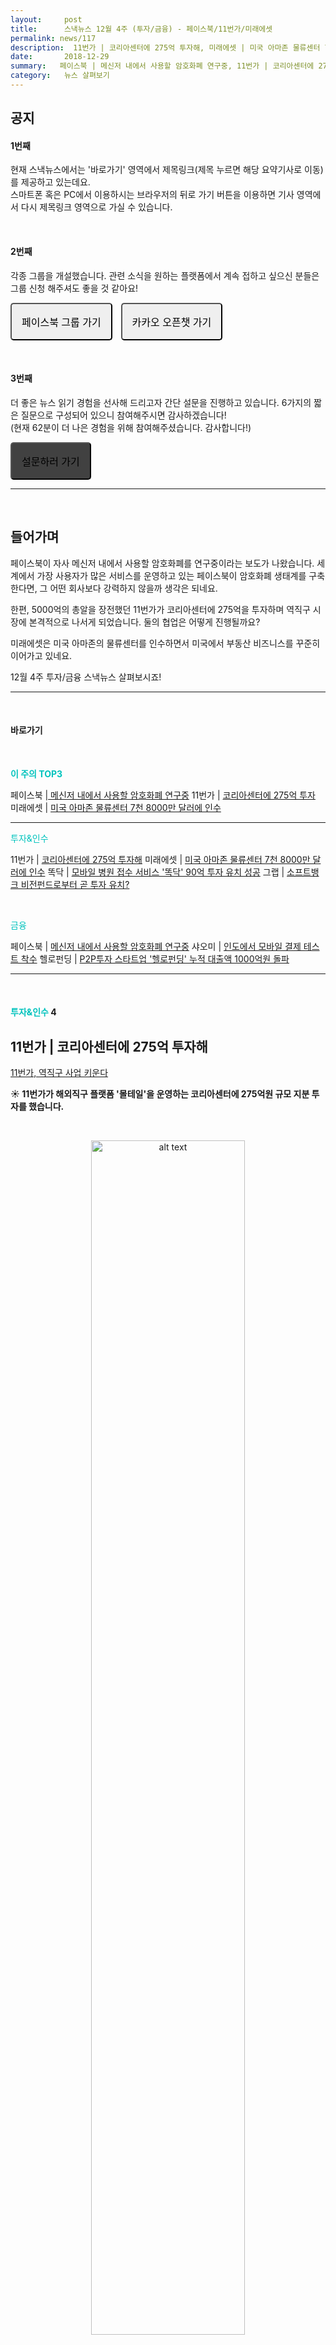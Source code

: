 ```yaml
---
layout:     post
title:      스낵뉴스 12월 4주 (투자/금융) - 페이스북/11번가/미래에셋 
permalink: news/117
description:  11번가 | 코리아센터에 275억 투자해, 미래에셋 | 미국 아마존 물류센터 7천 8000만 달러에 인수, 똑닥 | 모바일 병원 접수 서비스 '똑닥' 90억 투자 유치 성공, 그랩 | 소프트뱅크 비전펀드로부터 곧 투자 유치?, 페이스북 | 메신저 내에서 사용할 암호화폐 연구중, 샤오미 | 인도에서 모바일 결제 테스트 착수, 헬로펀딩 | P2P투자 스타트업 '헬로펀딩' 누적 대출액 1000억원 돌파
date:       2018-12-29
summary:   페이스북 | 메신저 내에서 사용할 암호화폐 연구중, 11번가 | 코리아센터에 275억 투자, 미래에셋 | 미국 아마존 물류센터 7천 8000만 달러에 인수
category:   뉴스 살펴보기
---
```



## 공지

#### 1번째

현재 스낵뉴스에서는 '바로가기' 영역에서 제목링크(제목 누르면 해당 요약기사로 이동) 를 제공하고 있는데요.        
스마트폰 혹은 PC에서 이용하시는 브라우저의 뒤로 가기 버튼을 이용하면 기사 영역에서 다시 제목링크 영역으로 가실 수 있습니다.  

<br>

#### 2번째

각종 그룹을 개설했습니다. 관련 소식을 원하는 플랫폼에서 계속 접하고 싶으신 분들은 그룹 신청 해주셔도 좋을 것 같아요!

<a class="button_post_a" href="https://www.facebook.com/groups/2025149054465611/?ref=group_browse_new" onclick="ga('send', 'event', 'post', 'click', 'facebook');" ><button class="button_post" style= "padding : 1rem 1rem; font-size : 16px; border-radius: 5px; margin-right : 10px;">페이스북 그룹 가기</button></a>
<a class="button_post_a" href="https://open.kakao.com/o/gKIXUx0" onclick="ga('send', 'event', 'post', 'click', 'kakao');" ><button class="button_post" style= "padding : 1rem 1rem; font-size : 16px; border-radius: 5px;">카카오 오픈챗 가기</button></a>

<br>

#### 3번째

더 좋은 뉴스 읽기 경험을 선사해 드리고자 간단 설문을 진행하고 있습니다. 
6가지의 짧은 질문으로 구성되어 있으니 참여해주시면 감사하겠습니다!  
(현재 62분이 더 나은 경험을 위해 참여해주셨습니다. 감사합니다!)

<a class="button_post_a" href="http://bit.ly/2KJo4HB" onclick="ga('send', 'event', 'post', 'click', 'survey');" ><button class="button_post" style= "padding : 1rem 1rem; font-size : 16px; border-radius: 5px; margin-right : 10px; background : #414141;">설문하러 가기</button></a>


- - -

<br>

## 들어가며 

페이스북이 자사 메신저 내에서 사용할 암호화폐를 연구중이라는 보도가 나왔습니다.
세계에서 가장 사용자가 많은 서비스를 운영하고 있는 페이스북이 암호화폐 생태계를 구축한다면,
그 어떤 회사보다 강력하지 않을까 생각은 되네요.

한편, 5000억의 총알을 장전했던 11번가가 코리아센터에 275억을 투자하며 역직구 시장에 본격적으로 나서게 되었습니다.
둘의 협업은 어떻게 진행될까요?

미래에셋은 미국 아마존의 물류센터를 인수하면서 미국에서 부동산 비즈니스를 꾸준히 이어가고 있네요.

12월 4주 투자/금융 스낵뉴스 살펴보시죠!

- - -

<br>


#### 바로가기 

<br>

<a href="#top3"></a><span style = "color: #00c3bd; font-weight: 700;">이 주의 TOP3</span>

페이스북 |[ 메신저 내에서 사용할 암호화폐 연구중](#facebook)
11번가 | [코리아센터에 275억 투자](#11street)
미래에셋 | [미국 아마존 물류센터 7천 8000만 달러에 인수](#miraeasset)

- - -

<a href="#invest"></a><span style = "color: #00c3bd"> 투자&인수</span>

11번가 | [코리아센터에 275억 투자해](#11street)
미래에셋 | [미국 아마존 물류센터 7천 8000만 달러에 인수](#miraeasset)
똑닥 | [모바일 병원 접수 서비스 '똑닥' 90억 투자 유치 성공](#ddokdak)
그랩 | [소프트뱅크 비전펀드로부터 곧 투자 유치?](#grab)

<br>

<a href="#fintech"></a><span style = "color: #00c3bd">금융</span>

페이스북 | [메신저 내에서 사용할 암호화폐 연구중](#facebook)
샤오미 | [인도에서 모바일 결제 테스트 착수](#xiaomi)
헬로펀딩 | [P2P투자 스타트업 '헬로펀딩' 누적 대출액 1000억원 돌파](#hellofunding)

- - -

<br>

#### <a name="invest"></a><span style = "color: #00c3bd">투자&인수</span> 4

## <a name="11street"></a>11번가 | 코리아센터에 275억 투자해
[ 11번가, 역직구 사업 키운다](https://news.naver.com/main/read.nhn?mode=LSD&mid=sec&sid1=101&oid=009&aid=0004278829)

<strong> &#9728; 11번가가 해외직구 플랫폼 '몰테일'을 운영하는 코리아센터에 275억원 규모 지분 투자를 했습니다.</strong>

<br>

<p align ="middle">    
 <img src="http://img.etnews.com/photonews/1803/1055197_20180327132926_524_0001.jpg
" alt="alt text" width = "70%">
</p>

<br>



- 12월 27일 11번가는 코리아센터와 글로벌 사업 강화를 위한 전략적 업무제휴를 체결했는데요.  
이날 11번가는 코리아센터 주식 115만 7042주를 약 275억원에 매입했다고 공시했습니다.   
이번 주식 매입으로 11번가는 코리아센터의 지분 5%를 보유하게 됐다고 하네요.  

- 코리아센터는 미국과 일본, 중국, 독일 등에 총 7개의 물류창고를 보유하고 있는데요.   
11번가는 이 7개의 물류창고를 활용해 배송 절차를 단축해 빠른 배송을 진행한다는 계획이라고 하네요. 

- 현재 국내 판매자가 수출하는 역직구 시장은 매년 크게 성장하고 있는데요.   
 전자상거래 수출은 2015년 11억 4000달러에서 2017년 26억 8000달러로 2배 이상 늘었습니다.   
전자상거래 수출 증가율 또한 연평균 63.2%를 기록하고 있어 일반 수출 증가율인 12%보다 5배 이상 높습니다.

- 이상호 11번가 대표는 "e커머스 경쟁력을 강화하기 위해 코리아센터와의 전략적 제휴를 결정했다", "양사가 시너지를 내 치열한 e커머스 시장에서 독보적인 리더십을 일궈 나가겠다"고 말했습니다.



<br>


## <a name="miraeasset"></a>미래에셋 | 미국 아마존 물류센터 7천 8000만 달러에 인수
[ 미래에셋대우, 미국 아마존 물류센터 7천800만달러에 인수](https://news.naver.com/main/read.nhn?mode=LSD&mid=sec&sid1=101&oid=001&aid=0010545148)

<strong> &#9728; 미래에셋대우이 아마존의 신설 물류센터를 인수했습니다.</strong>

<br>

<p align ="middle">    
 <img src="http://newsimg.hankookilbo.com/2018/12/26/201812261529063429_1.jpg" alt="alt text" width = "70%">
</p>

{: refdef: style="text-align: center;"}
###### _(출처 : 미래에셋)_
{: refdef}


<br>



- 12월 26일 보도된 이번 인수는 투자금액이 7천 800만 달러(약 878억원)정도 규모인데요.

- 미국 애틀랜타 인근 약 3만 평 부지에 있는 물류센터는 미국 부동산투자회사 'USAA 리얼 에스테이트 컴퍼니'가 올해 7월 완공한 시설이라고 합니다.  
이번 계약은 아마존이 15년 장기 임차 후 최대 25년까지 추가 임차할 수 있는 조건으로 맺었다고 하네요. 

- 미래에셋대우 LA 법인은 물류센터 지분 중 일부를 상품화해 미국에서 기관과 고액자산가 등에게 직접 판매할 예정이라고 합니다.
현재 글로벌 보험사인 알리안츠가 선순위 투자자로 참여한 것으로 알려졌습니다.

- 이번 인수는 미래에셋대우 LA법인의 미국 내 우량한 대체투자자산들을 인수하는 IB비즈니스모델 전략의 일환으로 보이는데요.
현재 미래에셋 미국법인은 코트야드메리어트호텔 포트폴리오, 하와이 포시즌스 등 미국 내 에셋에 대한 활발한 투자를 지속하고 있다고 합니다. 



<br>


## <a name="ddokdak"></a>똑닥 | 모바일 병원 접수 서비스 '똑닥' 90억 투자 유치 성공
[모바일 병의원 접수 플랫폼 ‘똑닥’, 90억 투자 유치](https://platum.kr/archives/113613)

<strong> &#9728; 모바일 예약 서비스 '똑닥'을 운영하는 비브로스가 총 90억 원을 투자 받았습니다.</strong>
 

<br>

<p align ="middle">    
 <img src="https://platum.kr/wp-content/uploads/2018/12/ddoddak-1024x945.png
" alt="alt text" width = "70%">
</p>



<br>



- 12월 24일 밝힌 똑닥의 운영사인 비브로스는 국내 최초로 병원에서 모바일 진료 접수를 제공하게 한 스타트업입니다.  
그 후 모바일 예약 서비스, 대기현황판 알림톡 서비스 및 카카오톡 병원 접수 등 사용자의 편의를 위한 서비스를 후속 출시해왔습니다.    
그로써 과거의 평균 30분 정도였던 병원 진료 대기시간이 없어지는 모바일 접수 문화를 병원 내 정착시켜왔는데요.

- 이번 투자에는 동아쏘시오홀딩스와 신한금융투자 등 기업과 현직 개원 의사 중심의 개인 투자자들이 신규로 참여했다고 합니다. 

- 똑닥은 이번 투자 유치로 2019년부터 진료비 결제와 실손보험 다이렉트 청구 시스템 등 핀테크 분야까지 서비스 범주를 확대할 계획을 밝혔습니다. 

- 송용범 비브로스 대표는 “똑닥이 시장으로부터 인정받기까지는 벤처 정신으로 무장한 직원들의 열정이 있었다”라며, “이번 투자 유치를 통해 스타트업 DNA를 가진 인재를 계속 충원하여 2019년에는 헬스케어 플랫폼시장의 완전함 선점과 트래픽 기반 매출의 극대화 그리고 상장 주간사 선정 등 2020년 IPO를 향해 도약하겠다”라고 선포했습니다.




<br>


## <a name="grab"></a>그랩 | 소프트뱅크 비전펀드로부터 곧 투자 유치?
[ Grab 소프트뱅크 비전펀드로부터 곧 10억 달러 투자 유치](http://www.demoday.co.kr/blog/402)

<strong> &#9728; 동남아시아 차량 공유 스타트업 Grab이 추가 펀딩이 예상된다고 합니다. </strong>


<br>

<p align ="middle">    
 <img src="https://pbs.twimg.com/profile_images/692570379475423233/3Grs-Pyd_400x400.png" alt="alt text" width = "70%">
</p>


<br>



12월 21일 매체 Telegraph에 따르면 소프트뱅크 비전펀드가 약 10억 달러 정도를 Grab에 투자할 수 있으며 그 시기가 가까워지고 있다고 보도했습니다. 
Grab은 올해에 dir 27억 달러(약 3조원) 규모의 자금을 조달한 기록이 있는데요. 
누적 투자액은 총 60억 달러(약 6.7조원) 이상입니다.

​- 사실 비전펀드에 참여하고 있는 소프트뱅크는 이미 4년 전에 약 2.5억 달러(약 2,800억원)를 투자한 바 있는데요.
소프트뱅크 외에도 마이크로소프트, 도요타, 디디추싱이 Grab의 주요 투자자들이며 한국의 현대차도 투자한 바 있습니다.


<br>


- - -


#### <a name="fintech"></a><span style = "color: #00c3bd">금융</span> 4

## <a name="facebook"></a>페이스북 | 메신저 내에서 사용할 암호화폐 연구중
[ '페이스북 코인' 나오나…"메신저 내 사용할 코인 연구중"](https://news.naver.com/main/read.nhn?mode=LSD&mid=shm&sid1=105&oid=421&aid=0003753770)

<strong> &#9728; 페이스북이 자사의 메신저 'WhatsApp'에서 사용될 암호화폐를 개발 중입니다. 
</strong>

- 12월 24일 외신에 따르면 페이스북은 WhatsApp에서 거래할 수 있는 '스테이블 코인'을 개발하고 있다고 합니다. 

<b>스테이블 코인 : 비변동성 암호화폐, 법정화폐 혹은 실물자산과 가격이 연동되는 암호화폐.</b>

[스테이블 코인(Stable Coin), 쉽게 이해하기](https://verticalplatform.kr/archives/10274)


- 이번에 개발하는 페이스북 코인은 인도 시장을 목표한 것으로 보이는데요. 
왓츠앱 인도 이용자가 2억명이 넘기 때문입니다. 
또한 인도의 자국송금액은 690억 달러(약 77조8113억원)를 넘어섰을 정도로 시장 규모가 상당합니다. 

- 페이스북 홍보 대변인은 "다른 기업과 마찬가지로 페이스북도 블록체인 기술을 활용한 다양한 서비스를 연구하고 있다"고 인정했지만 암호화폐 연구에 대한 별다른 입장은 내놓지 않았습니다.

- 페이스북은 현재 22억명 이상의 전세계 이용자를 확보하고 있습니다. 
따라서 발행하게 된다면 그 어떤 회사보다도 강력한 암호화폐 생태계를 구축할 수 있으리라 보이는데요.

- 전문가들은 "아마존, 페이스북, 구글 같은 거대 글로벌 IT 기업이 암호화폐를 결제수단으로 사용할 경우, 암호화폐가 자리를 잡는 것은 시간문제일 것"이라고 입을 모았다고 합니다.



<br>


## <a name="xiaomi"></a>샤오미 | 인도에서 모바일 결제 테스트 착수
[ 샤오미, 印서 모바일 결제 '미 페이' 테스트 착수](https://news.naver.com/main/read.nhn?mode=LSD&mid=shm&sid1=105&oid=092&aid=0002153133)

<strong> &#9728; 샤오미의 모바일 결제 서비스 '미 페이'가 인도에서 조만간 공식 출시할 것 같습니다.</strong>


<br>

<p align ="middle">    
 <img src="https://www.xda-developers.com/files/2018/12/xiaomi-mi-pay.png" alt="alt text" width = "70%">
</p>


<br>



- 12월 24일 힌두 비즈니스 라인에 따르면, 샤오미는 인도에서 미 페이 서비스에 대한 승인을 받고 서비스 테스트를 시작, 현재 베타 테스터를 끌어모으고 있다고 합니다. 

- 인도에서 출시되는 미 페이는 현지 실시간 지불 시스템(UPI)을 기반으로 할 것으로 보입니다.   
UPI는 인도 중앙은행 산하 지불결제기관인 인도결제공사에서 개발했으며 연중무휴 은행 간 계좌 이체가 가능한 시스템입니다.

- 미 페이가 공식 출시되면 인도 소비자들은 직불 카드, 신용 카드, 온라인 뱅킹을 이용해 결제할 수 있으며, 전화·수도·전기 요금 등 공공 서비스에 대한 비용도 지불 가능하다고 하네요. 

- 현재 인도 스마트폰 시장은 삼성전자와 샤오미의 각축전인데요.   
삼성전자는 인도 스마트폰 시장에서 6년 간 1위를 점했지만 지난해 4분기부터 샤오미에게 밀려 2위로 내려간 바 있습니다.    
삼성페이는 2017년 3월 인도에 공식 출시되어 있는 상태입니다.

- 인도 외신은 "인도 시장에서 샤오미 결제 서비스가 어떻게 발전할지 살펴보는 것은 매우 흥미로울 것",   
"인도에서 가장 큰 서비스로 자리잡은 구글페이와 페이티엠을 비롯해 페이스북의 Whatsapp도 인도에서 자체 결제 서비스를 테스트하고 있다"고 말했습니다.


<br>


## <a name="hellofunding"></a>헬로펀딩 | P2P투자 스타트업 '헬로펀딩' 누적 대출액 1000억원 돌파
[P2P투자 헬로펀딩, 누적대출액 1000억원 돌파](http://www.edaily.co.kr/news/read?newsId=01669526619442784&mediaCodeNo=257)

<strong> &#9728; 핀테크 업체 헬로핀테크의 P2P금융 ‘헬로펀딩’ 서비스 누적 대출액이 1000억원을 돌파했습니다.
</strong>

<br>

<p align ="middle">    
 <img src="http://image.edaily.co.kr/images/photo/files/NP/S/2018/12/PS18122700253.jpg" alt="alt text" width = "70%">
</p>


<br>




- 12월 27일 헬로핀테크 쪽에 따르면 부동산 프로젝트파이낸싱 상품 590억원, 부동산·아파트담보상품 238억원, 동산담보상품 49억원, 헬로페이 소상공인 확정매출채권상품 147억원 이상을 취급했다고 합니다.

- 또한 헬로핀테크는 모든 상품군 중 단 1회의 연체 혹은 부실 없이 모든 상품을 정상 상환했다고 강조했습니다.   
현재까지 투자자 평균수익률 15.72%, 누적상환액 814억원으로 상환률 79%를 기록했다고 하네요.

- 남기중 헬로펀딩 대표는 “헬로펀딩은 30여명의 임직원 모두 안전을 최우선으로 업무에 임하고 있다”,  
“상품 초기 단계부터 체계화 된 안전프로세스를 가동하여 상품을 구조화하고, 최고의 전문가들로 구성된 투자심의위원회 및 투자심의자문위원회의 보수적인 심사와 채권관리 시스템을 갖추고 있어 좋은 결과를 낼 수 있었다”고 말했습니다.


<br>



- - -

## 인터뷰 


체인파트너스 | [[블록체人] 표철민 "크립토 파이낸스, 블록체인보다 100배 이상 커질 것"](http://it.chosun.com/site/data/html_dir/2018/12/24/2018122400854.html)
토스 | [[홍보人사이트] 핀테크 유니콘의 홍보 전략을 짜는 사람, 토스 윤기열 PR 리더](https://platum.kr/archives/113649)











